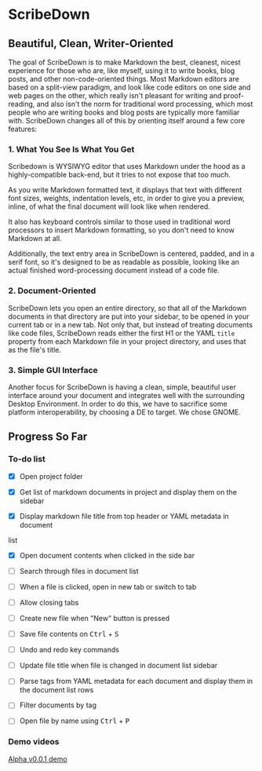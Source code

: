 # ScribeDown

## Beautiful, Clean, Writer-Oriented

The goal of ScribeDown is to make Markdown the best, cleanest, nicest
experience for those who are, like myself, using it to write books, blog posts,
and other non-code-oriented things. Most Markdown editors are based on a
split-view paradigm, and look like code editors on one side and web pages on
the other, which really isn't pleasant for writing and proof-reading, and also
isn't the norm for traditional word processing, which most people who are
writing books and blog posts are typically more familiar with. ScribeDown
changes all of this by orienting itself around a few core features:

### 1. What You See Is What You Get

Scribedown is WYSIWYG editor that uses Markdown under the hood as a
highly-compatible back-end, but it tries to not expose that too much.

As you write Markdown formatted text, it displays that text with different font
sizes, weights, indentation levels, etc, in order to give you a preview,
inline, of what the final document will look like when rendered.

It also has keyboard controls similar to those used in traditional word
processors to insert Markdown formatting, so you don't need to know Markdown at
all.

Additionally, the text entry area in ScribeDown is centered, padded, and in a
serif font, so it's designed to be as readable as possible, looking like an
actual finished word-processing document instead of a code file.

### 2. Document-Oriented

ScribeDown lets you open an entire directory, so that all of the Markdown
documents in that directory are put into your sidebar, to be opened in your
current tab or in a new tab. Not only that, but instead of treating documents
like code files, ScribeDown reads either the first H1 or the YAML `title`
property from each Markdown file in your project directory, and uses that as
the file's title.

### 3. Simple GUI Interface

Another focus for ScribeDown is having a clean, simple, beautiful user
interface around your document and integrates well with the surrounding Desktop
Environment. In order to do this, we have to sacrifice some platform
interoperability, by choosing a DE to target. We chose GNOME.

## Progress So Far

### To-do list

-[X] Open project folder

-[X] Get list of markdown documents in project and display them on the sidebar

-[X] Display markdown file title from top header or YAML metadata in document

list

-[X] Open document contents when clicked in the side bar

-[ ] Search through files in document list

-[ ] When a file is clicked, open in new tab or switch to tab

-[ ] Allow closing tabs

-[ ] Create new file when "New" button is pressed

-[ ] Save file contents on <kbd>Ctrl</kbd> + <kbd>S</kbd>

-[ ] Undo and redo key commands

-[ ] Update file title when file is changed in document list sidebar

-[ ] Parse tags from YAML metadata for each document and display them in the
document list rows

-[ ] Filter documents by tag

-[ ] Open file by name using <kbd>Ctrl</kbd> + <kbd>P</kbd>

### Demo videos

[Alpha v0.0.1 demo](https://github.com/alex-dumas/scribedown/AlphaDemo.mp4)
